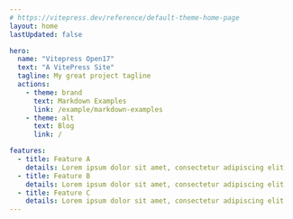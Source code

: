 ```yaml
---
# https://vitepress.dev/reference/default-theme-home-page
layout: home
lastUpdated: false

hero:
  name: "Vitepress Open17"
  text: "A VitePress Site"
  tagline: My great project tagline
  actions:
    - theme: brand
      text: Markdown Examples
      link: /example/markdown-examples
    - theme: alt
      text: Blog
      link: /

features:
  - title: Feature A
    details: Lorem ipsum dolor sit amet, consectetur adipiscing elit
  - title: Feature B
    details: Lorem ipsum dolor sit amet, consectetur adipiscing elit
  - title: Feature C
    details: Lorem ipsum dolor sit amet, consectetur adipiscing elit
---
```



